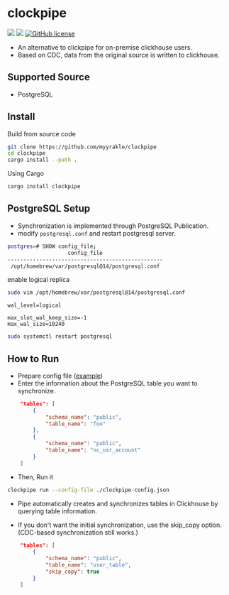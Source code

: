 # clockpipe

![](https://img.shields.io/badge/language-Rust-red) ![](https://img.shields.io/badge/version-0.2.1-brightgreen) [![GitHub license](https://img.shields.io/badge/license-MIT-blue.svg)](https://github.com/myyrakle/clockpipe/blob/master/LICENSE)

- An alternative to clickpipe for on-premise clickhouse users.
- Based on CDC, data from the original source is written to clickhouse.

## Supported Source

- PostgreSQL

## Install

Build from source code

```bash
git clone https://github.com/myyrakle/clockpipe
cd clockpipe
cargo install --path .
```

Using Cargo

```bash
cargo install clockpipe
```

## PostgreSQL Setup

- Synchronization is implemented through PostgreSQL Publication.
- modify `postgresql.conf` and restart postgresql server.

```bash
postgres=# SHOW config_file;
                   config_file
-------------------------------------------------
 /opt/homebrew/var/postgresql@14/postgresql.conf
```

enable logical replica

```bash
sudo vim /opt/homebrew/var/postgresql@14/postgresql.conf
```

```
wal_level=logical

max_slot_wal_keep_size=-1
max_wal_size=10240
```

```bash
sudo systemctl restart postgresql
```

## How to Run

- Prepare config file ([example](./example.json))
- Enter the information about the PostgreSQL table you want to synchronize.

```json
    "tables": [
        {
            "schema_name": "public",
            "table_name": "foo"
        },
        {
            "schema_name": "public",
            "table_name": "nc_usr_account"
        }
    ]
```

- Then, Run it

```bash
clockpipe run --config-file ./clockpipe-config.json
```

- Pipe automatically creates and synchronizes tables in Clickhouse by querying table information.

- If you don't want the initial synchronization, use the skip_copy option. (CDC-based synchronization still works.)

```json
    "tables": [
        {
            "schema_name": "public",
            "table_name": "user_table",
            "skip_copy": true
        }
    ]
```
